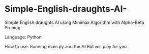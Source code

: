 # Simple-English-draughts-AI-
Simple English draughts AI using Minimax Algorithm with Alpha-Beta Pruning

Language: Python

How to use: Running main.py and the AI Bot will play for you
